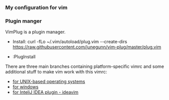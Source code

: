 ### My configuration for vim
### Plugin manger
VimPlug is a plugin manager.
* Install: curl -fLo ~/.vim/autoload/plug.vim --create-dirs \
    https://raw.githubusercontent.com/junegunn/vim-plug/master/plug.vim
    
* :PlugInstall

There are three main branches containing platform-specific vimrc and some additional stuff to make vim work with this vimrc:
  * [for UNIX-based operating systems](https://github.com/ArtyomPanfutov/vimrc/tree/unix)
  * [for windows](https://github.com/ArtyomPanfutov/vimrc/tree/windows)
  * [for InteliJ IDEA plugin - ideavim](https://github.com/ArtyomPanfutov/vimrc/tree/intellij-idea)
